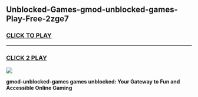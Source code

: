 
## Unblocked-Games-gmod-unblocked-games-Play-Free-2zge7
<h3>
<a href="https://premium76.site?title=gmod-unblocked-games&ref=21A">CLICK TO PLAY</a></h3>
<hr>

<h3>
<a href="https://premium76.site?title=gmod-unblocked-games&ref=21A">CLICK 2 PLAY</a>
  
</h3>

<a href="https://premium76.site?title=gmod-unblocked-games&ref=21A"><img src="https://clearcache.store/games.png"></a>


**gmod-unblocked-games games unblocked: Your Gateway to Fun and Accessible Online Gaming**
